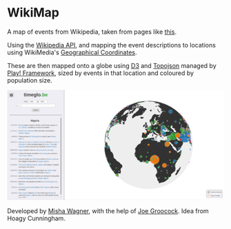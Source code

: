 # WikiMap

A map of events from Wikipedia, taken from pages like [this](https://en.wikipedia.org/wiki/January_1).

Using the [Wikipedia API](https://en.wikipedia.org/w/api.php), and mapping the event descriptions to locations using WikiMedia's [Geographical Coordinates](https://en.wikipedia.org/wiki/Wikipedia:WikiProject_Geographical_coordinates).

These are then mapped onto a globe using [D3](d3js.org) and [Topojson](https://github.com/mbostock/topojson) managed by [Play! Framework](https://www.playframework.com/), sized by events in that location and coloured by population size.

![Screenshot](conf/resources/images/screenshot.png?raw=true)

Developed by [Misha Wagner](https://github.com/mishajw), with the help of [Joe Groocock](https://github.com/frebib). Idea from Hoagy Cunningham.

